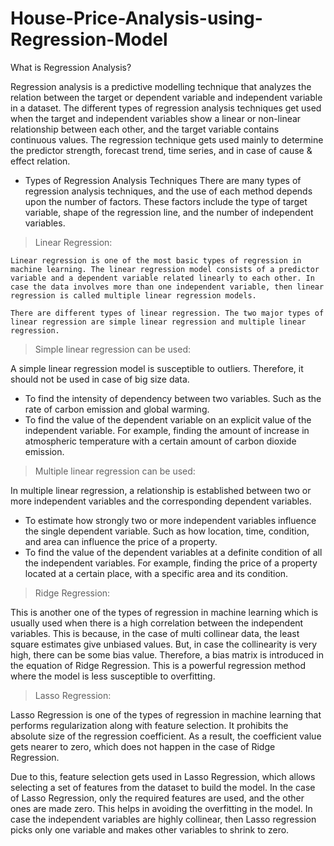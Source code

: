 # House-Price-Analysis-using-Regression-Model
What is Regression Analysis?

  Regression analysis is a predictive modelling technique that analyzes the relation between the target or dependent variable and independent variable in a dataset. The different types of regression analysis techniques get used when the target and independent variables show a linear or non-linear relationship between each other, and the target variable contains continuous values. The regression technique gets used mainly to determine the predictor strength, forecast trend, time series, and in case of cause & effect relation. 

* Types of Regression Analysis Techniques
  There are many types of regression analysis techniques, and the use of each method depends upon the number of factors. These factors include the type of target variable, shape of the regression line, and the number of independent variables. 

> Linear Regression:
     
    Linear regression is one of the most basic types of regression in machine learning. The linear regression model consists of a predictor variable and a dependent variable related linearly to each other. In case the data involves more than one independent variable, then linear regression is called multiple linear regression models. 
    
    There are different types of linear regression. The two major types of linear regression are simple linear regression and multiple linear regression.

 
  > Simple linear regression can be used:

  A simple linear regression model is susceptible to outliers. Therefore, it should not be used in case of big size data.
  * To find the intensity of dependency between two variables. Such as the rate of carbon emission and global warming. 
  * To find the value of the dependent variable on an explicit value of the independent variable. For example, finding the amount of increase in atmospheric temperature with a certain amount of carbon dioxide emission.    

   > Multiple linear regression can be used:

  In multiple linear regression, a relationship is established between two or more independent variables and the corresponding dependent variables.
  * To estimate how strongly two or more independent variables influence the single dependent variable. Such as how location, time, condition, and area can influence the price of a property.
  * To find the value of the dependent variables at a definite condition of all the independent variables. For example, finding the price of a property located at a certain place, with a specific area and its condition.

 > Ridge Regression:

  This is another one of the types of regression in machine learning which is usually used when there is a high correlation between the independent variables. This is because, in the case of multi collinear data, the least square estimates give unbiased values. But, in case the collinearity is very high, there can be some bias value. Therefore, a bias matrix is introduced in the equation of Ridge Regression. This is a powerful regression method where the model is less susceptible to overfitting.

 > Lasso Regression:

  Lasso Regression is one of the types of regression in machine learning that performs regularization along with feature selection. It prohibits the absolute size of the regression coefficient. As a result, the coefficient value gets nearer to zero, which does not happen in the case of Ridge Regression.
  
  Due to this, feature selection gets used in Lasso Regression, which allows selecting a set of features from the dataset to build the model. In the case of Lasso Regression, only the required features are used, and the other ones are made zero. This helps in avoiding the overfitting in the model. In case the independent variables are highly collinear, then Lasso regression picks only one variable and makes other variables to shrink to zero.
  

  

